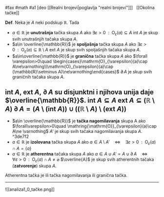 #fax #math #a1 [deo [[Realni brojevi|poglavlja "realni brojevi"]]]
$\:$
[[Okolina tačke]]

**Def**. Neka je $A$ neki podskup $\mathbb{R}$. Tada
- $a\in \mathbb{R}$ je **unutrašnja** tačka skupa $A$ ako
   $\exists \varepsilon>0\ \ :\ \ \mathrm{O}_{\varepsilon}(a)\subseteq A$
  $\mathrm{int\ }A$ je skup svih unutrašnjih tačaka skupa $A.$
  $\:$
- $a\in \overline{\mathbb{R}}$ je **spoljašnja** tačka skupa $A$ ako
  $\exists \varepsilon>0\ \ :\ \ \mathrm{O}_{\varepsilon}(a)\subseteq \mathbb{R}\setminus A$
  $\mathrm{ext\ }A$ je skup svih spoljašnjih tačaka skupa $A.$
  $\:$
- $a\in\overline{\mathbb{R}}$ je **granična**  tačka skupa $A$ ako
  $\forall \varepsilon>0\quad \begin{cases}\mathrm{O}_{\varepsilon}(a)\cap A\ne\varnothing\\\mathrm{O}_{\varepsilon}(a)\cap (\mathbb{R}\setminus A)\ne\varnothing\end{cases}$
  $\partial\, A$ je skup svih graničnih tačaka skupa $A.$
  $\:$

$\mathrm{int\ }A,\ \mathrm{ext\ }A,\ \partial\, A$ su disjunktni i njihova unija daje $\overline{\mathbb{R}}$.
$\mathrm{int\ }A\subseteq A$
$\mathrm{ext\ }A\subseteq (\mathbb{R}\setminus A)$
$\partial\, A = \Big(A\setminus(\mathrm{int\ }A)\Big)\cup\Big((\mathbb{R}\setminus A)\setminus(\mathrm{ext\ }A)\Big)$
  ---
- $a\in \overline{\mathbb{R}}$ je **tačka nagomilavanja** skupa A ako $\forall\varepsilon>0\quad \mathring{\mathrm{O}}_{\varepsilon}(a)\cap A\ne \varnothing$
$A'$ je skup svih tačaka nagomilavanja skupa $A.$
  $\:$ ^3de7f2
-  $a\in \mathbb{R}$ je **izolovana** tačka skupa $A$ ako
  $a\in A\setminus A'\quad\Leftrightarrow\quad\exists\varepsilon>0\ \ :\ \ \mathrm{O}_{\varepsilon}(a)\cap A=\{ a \}$
  $\:$
  -  $a\in \mathbb{R}$ je **atherentna** tačaka skupa $A$ ako
  $a\in A\cup A'=A\cup\partial\, A\quad\Leftrightarrow\quad\forall\varepsilon>0\ \ :\ \ \mathrm{O}_{\varepsilon}(a)\cap A\ne\varnothing$
  $\overline{A}$ je skup svih atherentnih tačaka (**zatvorenje**) skupa $A.$

Atherentna tačka je ili tačka nagomilavanja ili granična tačka.

---
![[analiza1_0_tačke.png]]